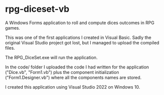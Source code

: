# rpg-diceset-vb
A Windows Forms application to roll and compute dices outcomes in RPG games.

This was one of the first applications I created in Visual Basic. Sadly the original Visual Studio project got lost, but I managed to upload the compiled files.

The RPG_DiceSet.exe will run the application.

In the code/ folder I uploaded the code I had written for the application ("Dice.vb", "Form1.vb") plus the component initialization ("Form1.Designer.vb") where all the components names are stored.

I created this application using Visual Studio 2022 on Windows 10.

